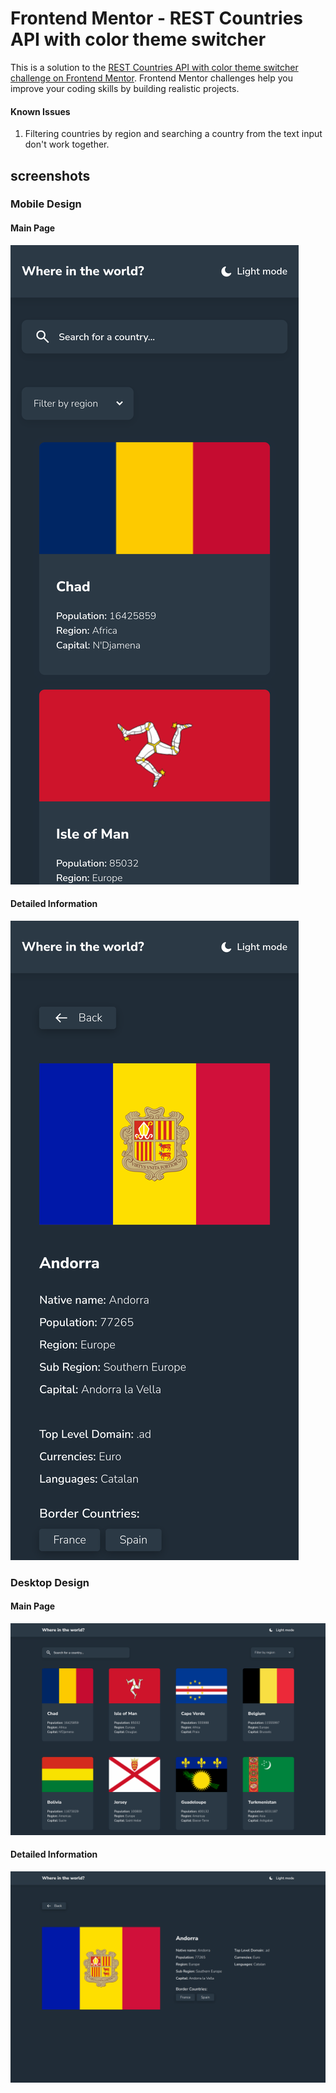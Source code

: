 # Frontend Mentor - REST Countries API with color theme switcher

This is a solution to the [REST Countries API with color theme switcher challenge on Frontend Mentor](https://www.frontendmentor.io/challenges/rest-countries-api-with-color-theme-switcher-5cacc469fec04111f7b848ca). Frontend Mentor challenges help you improve your coding skills by building realistic projects. 

#### Known Issues
1) Filtering countries by region and searching a country from the text input don't work together.

## screenshots
### Mobile Design
#### Main Page
![mobile_main](/design/mobile_main.png)
#### Detailed Information
![mobile_single](/design/mobile_single.png)
### Desktop Design
#### Main Page
![desktop_main](/design/desktop_main.png)
#### Detailed Information
![desktop_single](/design/desktop_single.png)
